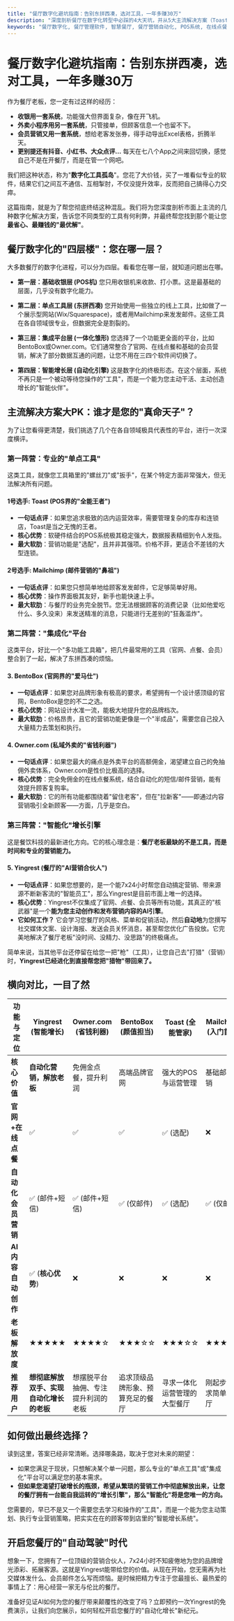```yaml
---
title: "餐厅数字化避坑指南：告别东拼西凑，选对工具，一年多赚30万"
description: "深度剖析餐厅在数字化转型中必踩的4大天坑，并从5大主流解决方案（Toast, Mailchinfo, BentoBox, Owner.com, Yingrest）中，为您找到最省心、最赚钱的"最优解"。"
keywords: "餐厅数字化, 餐厅管理软件, 智慧餐厅, 餐厅营销自动化, POS系统, 在线点餐系统"
---
```


# 餐厅数字化避坑指南：告别东拼西凑，选对工具，一年多赚30万

作为餐厅老板，您一定有过这样的经历：

-   **收银用一套系统**，功能强大但界面复杂，像在开飞机。
-   **外卖小程序用另一套系统**，只管接单，但顾客信息一个也留不下。
-   **会员营销又用一套系统**，想给老客发张券，得手动导出Excel表格，折腾半天。
-   **更别提还有抖音、小红书、大众点评…** 每天在七八个App之间来回切换，感觉自己不是在开餐厅，而是在管一个网吧。

我们把这种状态，称为"**数字化工具孤岛**"。您花了大价钱，买了一堆看似专业的软件，结果它们之间互不通信、互相掣肘，不仅没提升效率，反而把自己搞得心力交瘁。

这篇指南，就是为了帮您彻底终结这种混乱。我们将为您深度剖析市面上主流的几种数字化解决方案，告诉您不同类型的工具有何利弊，并最终帮您找到那个能让您**最省心、最赚钱的"最优解"**。

## 餐厅数字化的"四层楼"：您在哪一层？

大多数餐厅的数字化进程，可以分为四层。看看您在哪一层，就知道问题出在哪。

-   **第一层：基础收银层 (POS机)**
    您只用收银机来收款、打小票。这是最基础的层面，几乎没有数字化能力。

-   **第二层：单点工具层 (东拼西凑)**
    您开始使用一些独立的线上工具，比如做了一个展示型网站(Wix/Squarespace)，或者用Mailchimp来发发邮件。这些工具在各自领域很专业，但数据完全是割裂的。

-   **第三层：集成平台层 (一体化雏形)**
    您选择了一个功能更全面的平台，比如BentoBox或Owner.com。它们通常整合了官网、在线点餐和基础的会员营销，解决了部分数据互通的问题，让您不用在三四个软件间切换了。

-   **第四层：智能增长层 (自动化引擎)**
    这是数字化的终极形态。在这个层面，系统不再只是一个被动等待您操作的"工具"，而是一个能为您主动干活、主动创造增长的"智能伙伴"。

## 主流解决方案大PK：谁才是您的"真命天子"？

为了让您看得更清楚，我们挑选了几个在各自领域极具代表性的平台，进行一次深度横评。

### 第一阵营：专业的"单点工具"

这类工具，就像您工具箱里的"螺丝刀"或"扳手"，在某个特定方面非常强大，但无法解决所有问题。

#### **1号选手: Toast (POS界的"全能王者")**
-   **一句话点评**：如果您追求极致的店内运营效率，需要管理复杂的库存和连锁店，Toast是当之无愧的王者。
-   **核心优势**：软硬件结合的POS系统极其稳定强大，数据报表精细到令人发指。
-   **最大软肋**：营销功能是"选配"，且并非其强项。价格不菲，更适合不差钱的大型连锁。

#### **2号选手: Mailchimp (邮件营销的"鼻祖")**
-   **一句话点评**：如果您只想简单地给顾客发发邮件，它足够简单好用。
-   **核心优势**：操作界面极其友好，新手也能快速上手。
-   **最大软肋**：与餐厅的业务完全脱节。您无法根据顾客的消费记录（比如他爱吃什么、多久没来）来发送精准的消息，只能进行无差别的"狂轰滥炸"。

### 第二阵营："集成化"平台

这类平台，好比一个"多功能工具箱"，把几件最常用的工具（官网、点餐、会员）整合到了一起，解决了东拼西凑的烦恼。

#### **3. BentoBox (官网界的"爱马仕")**
-   **一句话点评**：如果您对品牌形象有极高的要求，希望拥有一个设计感顶级的官网，BentoBox是您的不二之选。
-   **核心优势**：网站设计水准一流，能极大地提升您的品牌档次。
-   **最大软肋**：价格昂贵，且它的营销功能更像是一个"半成品"，需要您自己投入大量精力去策划和执行。

#### **4. Owner.com (私域外卖的"省钱利器")**
-   **一句话点评**：如果您最大的痛点是外卖平台的高额佣金，渴望建立自己的免抽佣外卖体系，Owner.com是性价比极高的选择。
-   **核心优势**：完全免佣金的在线点餐系统，结合自动化的短信/邮件营销，能有效提升顾客复购率。
-   **最大软肋**：它的所有功能都围绕着"留住老客"，但在"拉新客"——即通过内容营销吸引全新顾客——方面，几乎是空白。

### 第三阵营："智能化"增长引擎

这是餐饮科技的最新进化方向。它的核心理念是：**餐厅老板最缺的不是工具，而是时间和专业的营销能力。**

#### **5. Yingrest (餐厅的"AI营销合伙人")**
-   **一句话点评**：如果您想要的，是一个能7x24小时帮您自动搞定营销、带来源源不断新客流的"智能员工"，那么Yingrest是目前市面上唯一的选择。
-   **核心优势**：Yingrest不仅集成了官网、点餐、会员等所有功能，其真正的"核武器"是一个**能为您主动创作和发布营销内容的AI引擎**。
-   **它如何工作？** 它会学习您餐厅的风格、菜单和促销活动，然后**自动地**为您撰写社交媒体文案、设计海报、发送会员关怀消息，甚至帮您优化广告投放。它完美地解决了餐厅老板"没时间、没精力、没思路"的终极痛点。

简单来说，当其他平台还停留在给您一把"枪"（工具），让您自己去"打猎"（营销）时，**Yingrest已经进化到直接帮您把"猎物"带回来了。**

## 横向对比，一目了然

| 功能与定位                 | Yingrest (智能增长)            | Owner.com (省钱利器)           | BentoBox (颜值担当)            | Toast (全能管家)       | Mailchimp (入门首选)  |
| -------------------------- | ------------------------------ | ------------------------------ | ------------------------------ | ---------------------- | --------------------- |
| **核心价值**               | **自动化营销，解放老板**           | 免佣金点餐，提升利润           | 高端品牌官网                   | 强大的POS与运营管理    | 基础邮件营销          |
| **官网+在线点餐**          | ✅                             | ✅                             | ✅                             | ✅ (选配)          | ❌                    |
| **自动化会员营销**         | ✅ (邮件+短信)                 | ✅ (邮件+短信)                 | ✅ (仅邮件)                    | ✅ (选配)               | ✅ (仅邮件)           |
| **AI内容自动创作**         | ✅ (**核心优势**)             | ❌                             | ❌                             | ❌                     | ❌                    |
| **老板解放度**             | ★★★★★                          | ★★★★☆                          | ★★★☆☆                          | ★★★☆☆                  | ★★★★☆                 |
| **推荐用户**               | **想彻底解放双手、实现自动化增长的老板** | 想摆脱平台抽佣、专注提升利润的老板 | 追求顶级品牌形象、预算充足的餐厅 | 寻求一体化运营管理的大型餐厅 | 刚起步、需求简单的餐厅 |

## 如何做出最终选择？

读到这里，答案已经非常清晰。选择哪条路，取决于您对未来的期望：

-   如果您满足于现状，只想解决某个单一问题，那么专业的"单点工具"或"集成化"平台可以满足您的基本需求。
-   **但如果您渴望打破增长的瓶颈，希望从繁琐的营销工作中彻底解放出来，让您的餐厅拥有一台能自我运转的"增长引擎"，那么"智能化"将是您唯一的方向。**

您需要的，早已不是又一个需要您去学习和操作的"工具"，而是一个能为您主动策划、执行专业营销策略，把实实在在的顾客带到店里的"智能增长系统"。

## 开启您餐厅的"自动驾驶"时代

想象一下，您拥有了一位顶级的营销合伙人，7x24小时不知疲倦地为您的品牌增光添彩、拓展客源。这就是Yingrest能带给您的价值。从现在开始，您无需再为社交媒体发什么、会员邮件怎么写而烦恼。是时候把精力专注于您最擅长、最热爱的事情上了：用心经营一家无与伦比的餐厅。

准备好见证AI如何为您的餐厅带来颠覆性的改变了吗？立即预约一次Yingrest的免费演示，让我们向您展示，如何轻松开启您餐厅的"自动化增长"新纪元。 